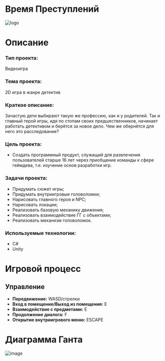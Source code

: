 # Время Преступлений
![logo](https://github.com/uliana7/CrimeTime/assets/115148242/b2724b06-2e09-4d7c-b87f-488361ff8d4c)
# **Описание**
### **Тип проекта:**
Видеоигра

### **Тема проекта:** 
2D игра в жанре детектив

### **Краткое описание:** 
Зачастую дети выбирают такую же профессию, как и у родителей. Так и главный герой игры, идя по стопам своих предшественников, начинает работать детективом и берётся за новое дело. Чем же обернётся для него это расследование?

### **Цель проекта:**

- Создать программный продукт, служащий для развлечения пользователей старше 16 лет через приобщение команды к сфере геймдева, т.е. изучение основ разработки игр.

### **Задачи проекта:**
- Придумать сюжет игры;
- Придумать внутриигровые головоломки;
- Нарисовать главного героя и NPC;
- Нарисовать локации;
- Реализовать базовую механику движения;
- Реализовать взаимодействие ГГ с объектами;
- Реализовать механизм головоломок.

### **Используемые технологии:**
- С#
- Unity

# **Игровой процесс**
## **Управление**
 * **Передвижение:** WASD/стрелки
 * **Вход в помещение/Выход из помещения:** E
 * **Взаимодействие с предметами:** Е 
 * **Продолжение диалога:** F
 * **Открытие внутриигрового меню:** ESCAPE

# **Диаграмма Ганта**
![image](https://github.com/uliana7/CrimeTime/assets/115148242/71a7b0e1-8474-4c17-8079-739caa5aa31c)
